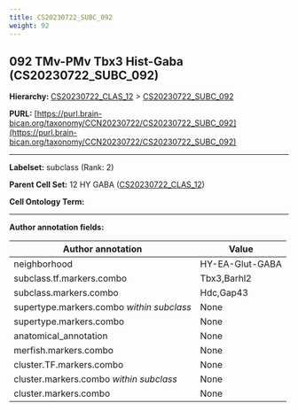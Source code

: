 ```yaml
---
title: CS20230722_SUBC_092
weight: 92
---
```

## 092 TMv-PMv Tbx3 Hist-Gaba (CS20230722_SUBC_092)
<b>Hierarchy: </b>
[CS20230722_CLAS_12](../CS20230722_CLAS_12) >
[CS20230722_SUBC_092](../CS20230722_SUBC_092)

**PURL:** [https://purl.brain-bican.org/taxonomy/CCN20230722/CS20230722_SUBC_092](https://purl.brain-bican.org/taxonomy/CCN20230722/CS20230722_SUBC_092)

---


**Labelset:** subclass (Rank: 2)

**Parent Cell Set:** 12 HY GABA ([CS20230722_CLAS_12](../CS20230722_CLAS_12))



**Cell Ontology Term:** 

[MARKER GENES.]: #


---

[TRANSFERRED ANNOTATIONS.]: #


[AUTHOR ANNOTATION FIELDS.]: #


**Author annotation fields:**

| Author annotation | Value |
|-------------------|-------|
|neighborhood|HY-EA-Glut-GABA|
|subclass.tf.markers.combo|Tbx3,Barhl2|
|subclass.markers.combo|Hdc,Gap43|
|supertype.markers.combo _within subclass_|None|
|supertype.markers.combo|None|
|anatomical_annotation|None|
|merfish.markers.combo|None|
|cluster.TF.markers.combo|None|
|cluster.markers.combo _within subclass_|None|
|cluster.markers.combo|None|
